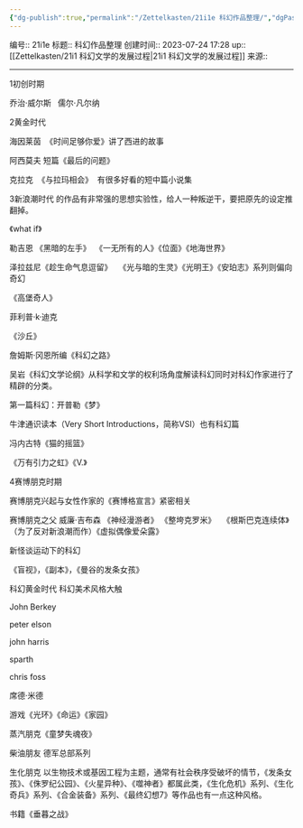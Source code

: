 ```yaml
---
{"dg-publish":true,"permalink":"/Zettelkasten/21i1e 科幻作品整理/","dgPassFrontmatter":true}
---
```


编号:: 21i1e
标题:: 科幻作品整理
创建时间:: 2023-07-24 17:28
up:: [[Zettelkasten/21i1 科幻文学的发展过程\|21i1 科幻文学的发展过程]]
来源:: 

---

1初创时期

乔治·威尔斯   儒尔·凡尔纳

2黄金时代

海因莱茵  《时间足够你爱》讲了西进的故事

阿西莫夫 短篇《最后的问题》

克拉克  《与拉玛相会》  有很多好看的短中篇小说集

3新浪潮时代 的作品有非常强的思想实验性，给人一种叛逆干，要把原先的设定推翻掉。

《what if》

勒吉恩 《黑暗的左手》  《一无所有的人》《位面》《地海世界》

泽拉兹尼《趁生命气息逗留》   《光与暗的生灵》《光明王》《安珀志》系列则偏向奇幻

《高堡奇人》

菲利普·k·迪克

《沙丘》

詹姆斯·冈恩所编《科幻之路》

吴岩《科幻文学论纲》从科学和文学的权利场角度解读科幻同时对科幻作家进行了精辟的分类。

第一篇科幻：开普勒《梦》

牛津通识读本（Very Short Introductions，简称VSI）也有科幻篇

冯内古特《猫的摇篮》

《万有引力之虹》《V.》

4赛博朋克时期

赛博朋克兴起与女性作家的《赛博格宣言》紧密相关

赛博朋克之父 威廉·吉布森 《神经漫游者》 《整垮克罗米》   《根斯巴克连续体》（为了反对新浪潮而作）《虚拟偶像爱朵露》

新怪谈运动下的科幻

《盲视》，《副本》，《曼谷的发条女孩》

科幻黄金时代 科幻美术风格大触

John Berkey

peter elson

john harris

sparth

chris foss

席德·米德

游戏《光环》《命运》《家园》

蒸汽朋克《童梦失魂夜》

柴油朋友 德军总部系列

生化朋克 以生物技术或基因工程为主题，通常有社会秩序受破坏的情节，《发条女孩》、《侏罗纪公园》、《火星异种》、《噬神者》都属此类，《生化危机》系列、《生化奇兵》系列、《合金装备》系列、《最终幻想7》等作品也有一点这种风格。

书籍《垂暮之战》